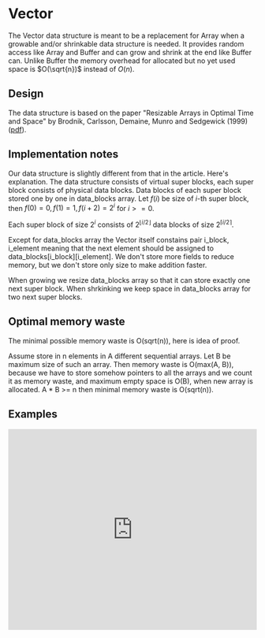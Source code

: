 # Vector

The Vector data structure is meant to be a replacement for Array when a growable and/or shrinkable data structure is needed.
It provides random access like Array and Buffer and can grow and shrink at the end like Buffer can.
Unlike Buffer the memory overhead for allocated but no yet used space is $O(\sqrt{n})$ instead of $O(n)$.

## Design

The data structure is based on the paper "Resizable Arrays in Optimal Time and Space" by Brodnik, Carlsson, Demaine, Munro and Sedgewick (1999) ([pdf](https://sedgewick.io/wp-content/themes/sedgewick/papers/1999Optimal.pdf)).

## Implementation notes

Our data structure is slightly different from that in the article. Here's explanation.
The data structure consists of virtual super blocks, each super block consists of physical data blocks. Data blocks of each super block stored one by one in data_blocks array. Let $f(i)$ be size of $i$-th  super block, then
$f(0) = 0, f(1) = 1, f(i + 2) = 2 ^ i$ for $i >= 0$.

Each super block of size $2 ^ i$ consists of $2^{\lfloor i / 2\rfloor}$ data blocks of size $2^{\lceil i / 2 \rceil}$.

Except for data_blocks array the Vector itself constains pair i_block, i_element meaning that the next element should be assigned to data_blocks[i_block][i_element]. We don't store more fields to reduce memory, but we don't store only size to make addition faster.

When growing we resize data_blocks array so that it can store exactly one next super block. When shrkinking we keep space in data_blocks array for two next super blocks.

## Optimal memory waste

The minimal possible memory waste is O(sqrt(n)), here is idea of proof.

Assume store in n elements in A different sequential arrays. Let B be maximum size of such an array. Then memory waste is O(max(A, B)), because we have to store somehow pointers to all the arrays and we count it as memory waste, and maximum empty space is O(B), when new array is allocated. A * B >= n then minimal memory waste is O(sqrt(n)).

## Examples

<iframe src="https://embed.smartcontracts.org/motoko/g/2fkWTFU9s4KAePQnz2SPmGQV6TQnhFUVpxE4BxC6YdxAbDUE7gF2Ukk6xL9BmniiJq8Pk9NYNwrMcmk6f9V4dN3HsvkCv75rWQCW2TMiSNg4okGghT8HgAGbL725V5zgucuAQV9D151NLDSkrhQ896mxCkDufa7is9Z2Wiz6EnnF5aEbebnyBtSyTNUPnY4NhysUWCQEurQfLEegNhD?lines=12" width="100%" height="408" style="border:0" title="Motoko code snippet" />